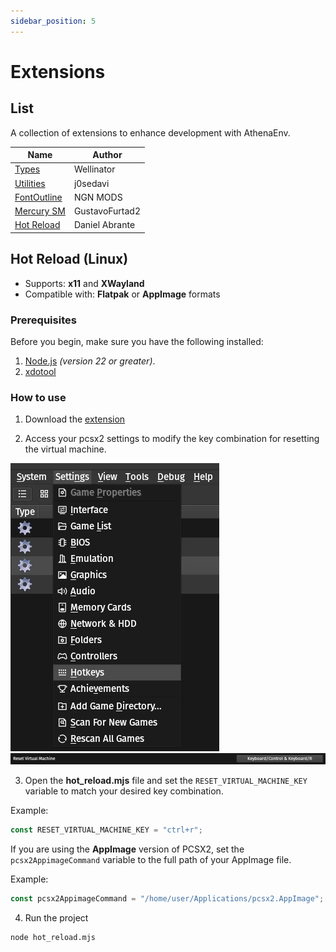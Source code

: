 ```yaml
---
sidebar_position: 5
---
```


# Extensions

## List

A collection of extensions to enhance development with AthenaEnv.

| Name | Author 
| --- | --- |
[Types](https://github.com/Wellinator/athenaenv-starter-js/tree/main/%40types/athena-env) | Wellinator
[Utilities](https://github.com/j0sedavi/Modules-athena-Env) | j0sedavi
[FontOutline](https://github.com/PauloDevv/Outline-in-Text-for-AthenaENV-PS2) | NGN MODS  
[Mercury SM](https://github.com/GustavoFurtad2/MercurySM-AthenaPS2) | GustavoFurtad2      
[Hot Reload](https://github.com/DanielAbrante/athena-env-website/tree/main/extensions/hot_reload.mjs) | Daniel Abrante      
  
## Hot Reload (Linux)

- Supports: **x11** and **XWayland**
- Compatible with: **Flatpak** or **AppImage** formats

### Prerequisites

Before you begin, make sure you have the following installed:

1. [Node.js](https://nodejs.org/en/download/) _(version 22 or greater)_.
2. [xdotool](https://github.com/jordansissel/xdotool)

### How to use

1. Download the [extension](https://github.com/DanielAbrante/athena-env-website/tree/main/extensions/hot_reload.mjs)

2. Access your pcsx2 settings to modify the key combination for resetting the virtual machine.

![](./assets/settings-hotkeys-modal.webp)
![](./assets/reset-virtual-machine-option.webp)

3. Open the **hot_reload.mjs** file and set the ```RESET_VIRTUAL_MACHINE_KEY``` variable to match your desired key combination.

Example:

```js
const RESET_VIRTUAL_MACHINE_KEY = "ctrl+r";
```

If you are using the **AppImage** version of PCSX2, set the ```pcsx2AppimageCommand``` variable to the full path of your AppImage file.

Example:

```js
const pcsx2AppimageCommand = "/home/user/Applications/pcsx2.AppImage";
```

4. Run the project

```sh
node hot_reload.mjs
```
